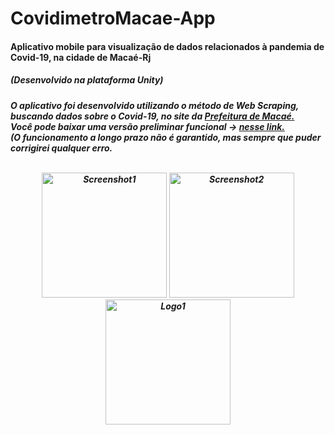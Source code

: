 # CovidimetroMacae-App

<h4>Aplicativo mobile para visualização de dados relacionados à pandemia de Covid-19, na cidade de Macaé-Rj</h4>
<h5>(Desenvolvido na plataforma Unity)<h5/>
  
<p>O aplicativo foi desenvolvido utilizando o método de Web Scraping, buscando dados sobre o Covid-19, no site da <a href="http://www.macae.rj.gov.br/">Prefeitura de Macaé.</a><br> Você pode baixar uma versão preliminar funcional -> <a href="https://github.com/Vargory/CovidimetroMacae-App/raw/master/Builds/Covidimetro_05.apk">nesse link.</a> <br>
(O funcionamento a longo prazo não é garantido, mas sempre que puder corrigirei qualquer erro.</p>

<p align="Center">
  <br>
  <img src="https://i.imgur.com/ltIAEH0.png"  width="200" alt="Screenshot1">
  <img src="https://i.imgur.com/EwX64hq.png"  width="200" alt="Screenshot2">
   <img src="https://i.imgur.com/FCfMciP.png"  width="200" alt="Logo1">
</p>
